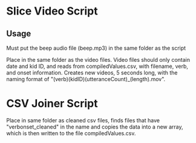 # Slice Video Script

## Usage

Must put the beep audio file (beep.mp3) in the same folder as the script

Place in the same folder as the video files. Video files should only contain date and kid ID, and reads from compiledValues.csv, with filename, verb, and onset information. Creates new videos, 5 seconds long, with the naming format of "(verb)(kidID)(utteranceCount)_(length).mov".




# CSV Joiner Script

Place in same folder as cleaned csv files, finds files that have "verbonset_cleaned" in the name and copies the data into a new array, which is then written to the file compiledValues.csv.
